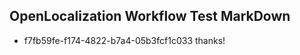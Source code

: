 ## OpenLocalization Workflow Test MarkDown
* f7fb59fe-f174-4822-b7a4-05b3fcf1c033 thanks!

<!--HONumber=Jul16_HO2-->


